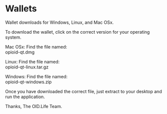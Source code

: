 # Wallets
Wallet downloads for Windows, Linux, and Mac OSx.

To download the wallet, click on the correct version for your operating system.

Mac OSx:
Find the file named:  
    opioid-qt.dmg

Linux:
Find the file named:  
    opioid-qt-linux.tar.gz

Windows:
Find the file named:  
    opioid-qt-windows.zip


Once you have downloaded the correct file, just extract to your desktop and run the application.

Thanks,
The OID.Life Team.
